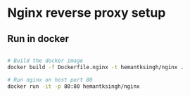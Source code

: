 # Nginx reverse proxy setup

## Run in docker

```sh

# Build the docker image
docker build -f Dockerfile.nginx -t hemantksingh/nginx .

# Run nginx on host port 80
docker run -it -p 80:80 hemantksingh/nginx

```
